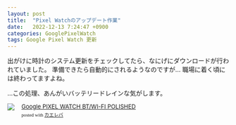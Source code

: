 ```yaml
---
layout: post
title:  "Pixel Watchのアップデート作業"
date:   2022-12-13 7:24:47 +0900
categories: GooglePixelWatch
tags: Google Pixel Watch 更新
---
```


出がけに時計のシステム更新をチェックしてたら、なにげにダウンロードが行われていました。
準備できたら自動的にされるようなのですが… 職場に着く頃には終わってますよね。

…この処理、あんがいバッテリードレインな気がします。

<div class="kaerebalink-box" style="text-align:left;padding-bottom:20px;font-size:small;zoom: 1;overflow: hidden;"><div class="kaerebalink-image" style="float:left;margin:0 15px 10px 0;"><a href="//af.moshimo.com/af/c/click?a_id=920706&p_id=54&pc_id=54&pl_id=616&s_v=b5Rz2P0601xu&url=https%3A%2F%2Fproduct.rakuten.co.jp%2Fproduct%2F-%2Ff17d8986abef1911fa723fe2ddece435%2F" target="_blank" ><img src="https://thumbnail.image.rakuten.co.jp/ran/img/4001/0000/840/244/600/389/40010000840244600389_1.jpg?_ex=320x320" style="border: none;" /></a><img src="//i.moshimo.com/af/i/impression?a_id=920706&p_id=54&pc_id=54&pl_id=616" width="1" height="1" style="border:none;"></div><div class="kaerebalink-info" style="line-height:120%;zoom: 1;overflow: hidden;"><div class="kaerebalink-name" style="margin-bottom:10px;line-height:120%"><a href="//af.moshimo.com/af/c/click?a_id=920706&p_id=54&pc_id=54&pl_id=616&s_v=b5Rz2P0601xu&url=https%3A%2F%2Fproduct.rakuten.co.jp%2Fproduct%2F-%2Ff17d8986abef1911fa723fe2ddece435%2F" target="_blank" >Google PIXEL WATCH BT/WI-FI POLISHED</a><img src="//i.moshimo.com/af/i/impression?a_id=920706&p_id=54&pc_id=54&pl_id=616" width="1" height="1" style="border:none;"><div class="kaerebalink-powered-date" style="font-size:8pt;margin-top:5px;font-family:verdana;line-height:120%">posted with <a href="https://kaereba.com" rel="nofollow" target="_blank">カエレバ</a></div></div><div class="kaerebalink-detail" style="margin-bottom:5px;"></div><div class="kaerebalink-link1" style="margin-top:10px;"></div></div><div class="booklink-footer" style="clear: left"></div></div>